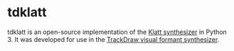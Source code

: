 tdklatt
=======
tdklatt is an open-source implementation of the [Klatt synthesizer][1] in Python 3. It was developed for use in the [TrackDraw visual formant synthesizer][2].

[1]: http://asa.scitation.org/doi/abs/10.1121/1.383940
[2]: https://github.com/guestdaniel/trackdraw


